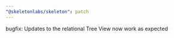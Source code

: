 ```yaml
---
"@skeletonlabs/skeleton": patch
---
```


bugfix: Updates to the relational Tree View now work as expected

